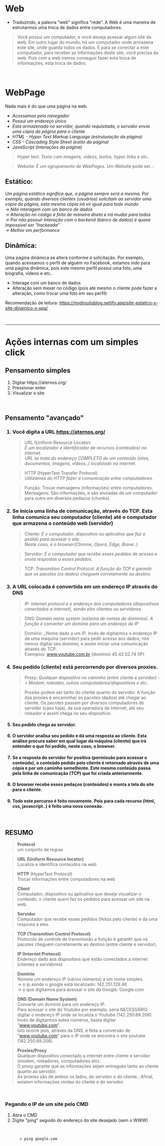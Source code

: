 # Web 
- Traduzindo, a palavra "web" significa "rede". A Web é uma maneira de estrutarmos uma troca de dados entre computadores.

>Você possui um computador, e você deseja acessar algum site da web. Em outro lugar do mundo, há um computador onde armazena este site, onde guarda todos os dados. E para se conectar a este computador, para receber as informações deste site, você precisa da web. Pois com a web iremos conseguir fazer esta troca de informações, esta troca de dados. 

</br>

# WebPage
Nada mais é do que uma página na web.
- _Acessamos pelo navegador_
- _Possui um endereço único_
- _Está armazenada no servidor, quando requisitada, o servidor envia uma cópia da página para o cliente_
- _HTML - Hyper Text Markup Language (estruturação da página)_
- _CSS - Cascading Style Sheet (estilo da página)_
- _JavaScript (interações da página)_

>Hyper text: _Texto com imagens, vídeos, textos, hyper links e etc.._ 

>Website: _É um agrupamento de WebPages._ 
Um Website pode ser..:

## Estático:
_Um página estática significa que, a página sempre será a mesma. Por exemplo, quando diversos clientes (usuários) solicitam ao servidor uma cópia da página, esta mesma cópia irá vir igual para todo mundo </br>-> Não interagem com um banco de dados </br>-> Alteração no código é feita de maneira direta e irá mudar para todos  </br>-> Por não possuir interação com o backend (banco de dados) é quase impossível ser "hackeada" </br>-> Melhor em performance_

## Dinâmica:
Uma página dinâmica se altera conforme a solicitação.
Por exemplo, quando acessamos o perfil de alguém no Facebook, estamos indo para uma página dinâmica, pois este mesmo 
perfil possui uma foto, uma biografia, vídeos e etc..
- Interage com um banco de dados 
- Alteração sem mexer no código (pois até mesmo o cliente pode fazer a alteração, como trocar uma foto em seu perfil)

Recomendação de leitura: https://mydroulisblog.netlify.app/site-estatico-x-site-dinamico-x-spa/

</br>

_______________________________________________________________________________________________________________

# Ações internas com um simples click

## Pensamento simples
<ol>
<li> Digitar https://aternos.org/ </li>  
<li> Pressionar enter  </li>  
<li> Visualizar o site </li>  
</ol>

</br>


## Pensamento "avançado"
<ol>

### <li> Você digita a URL https://aternos.org/ </li>
> URL (Uniform Resource Locator) </br> _É um localizador e identificador de recursos (conteúdos) na internet. </br> URL se trata do endereço COMPLETO de um conteúdo (sites, documentos, imagens, vídeos..) localizado na internet._ 
     
>HTTP (HyperText Transfer Protocol) </br> _Utilizamos do HTTP fazer a comunicação entre computadores._ 
	  
>Função: Trocar mensagens (informações) entre computadores. </br> Mensagens: São informações, e são enviadas de um computador para outro em diversos pedaços (chunks).   

### <li>Se inicia uma linha de comunicação, através do TCP. Esta linha comunica seu computador (cliente) até o computador que armazena o conteúdo web (servidor) </li>

>Cliente: _É o computador, dispositivo ou aplicativo que faz o pedido para acessar o site. </br> Neste caso, é o browser(Chrome, Opera, Edge, Brave..)_

>Servidor: _É o computador que recebe esses pedidos de acesso e envia respostas a esses pedidos._

>TCP: _Transmition Control Protocol. A função do TCP é garantir que os pacotes (os dados) cheguem corretamente ao destino_  
 
### <li> A URL colocada é convertida em um endereço IP através do DNS</li>

>IP: _Internet protocol é o endereço dos computadores (dispositivos conectados a internet), sendo eles clientes ou servidores._
   
>DNS: _Domain name system (sistema de nomes de domínios). A função é converter um domínio para um endereço de IP_

>Domínio: _Nome dado a um IP. Invés de digitarmos o endereço IP de uma máquina (servidor) para pedir acesso aos dados, nós iremos digitar seu domínio, e assim iniciar uma comunicação através do TCP. <br> Exemplos: www.youtube.com.br (domínio) 45.42.52.74 (IP)  

### <li>Seu pedido (cliente) está percorrendo por diversos proxies. </li>

> Proxy: _Qualquer dispositivo no caminho (entre cliente e servidor) -> Modem, roteador, outros computadores/dispositivos e etc.._

>Proxies podem ser tanto do cliente quanto do servidor. A função das proxies é encaminhar os pacotes (dados) até chegar ao cliente.  Os pacotes passam por diversos computadores do servidor (caso haja), da sua operadora de Internet, até seu roteador e assim chega no seu dispositivo. 	 
 
#### <li>Seu pedido chega ao servidor.</li>

#### <li>O servidor analisa seu pedido e dá uma resposta ao cliente. Esta análise procura saber em qual lugar da máquina (cliente) que irá entender o que foi pedido, neste caso, o browser.</li>

#### <li>Se a resposta do servidor for positiva (permissão para acessar o conteúdo), o conteúdo pedido pelo cliente é retornado através de uma cópia e por um caminho semelhente. Este mesmo conteúdo passa pela linha de comunicação (TCP) que foi criada anteriormente.</li>

#### <li>O browser recebe esses pedaços (conteúdos) e monta a tela do site para o cliente. </li>

#### <li>Todo este percurso é feito novamente. Pois para cada recurso (html, css, javascript..) é feito uma nova conexão.</li>
</ol>

</br>

## RESUMO 

>__Protocol__ </br> um conjunto de regras 

>__URL (Uniform Resource locator)__ </br> Localiza e identifica conteúdos na web

>__HTTP__ (HyperText Protocol) </br> Trocar informações entre computadores na web

>__Client__ </br> Computador, dispositivo ou aplicativo que deseja visualizar o conteúdo. o cliente quem faz os pedidos para acessar um site na web.

>__Servidor__ </br> Computador que recebe esses pedidos (feitos pelo cliente) e da uma resposta a eles. 

>__TCP (Transmition Control Protocol)__ </br> Protocolo de controle de transmissão  a função é garantir que os pacotes cheguem corretamente ao destino (entre cliente e servidor). 

>__IP (Internet Protocol)__ </br> Endereço dado aos dispositovs que estão conectados a internet (clientes e servidores)

>__Domínio__ </br> Nomeia um endereço IP (vários números) a um nome simples. </br>-> o ip aonde o google está localizado: 142.251.129.46 </br> -> o que digitamos para acessar o site da Google: Google.com 

>__DNS (Domain Name System)__ </br> Converte um domínio para um endereço IP. </br> Para acessar o site do Youtube por exemplo, seria NECESSÁRIO digitar o endereço IP onde se localiza o Youtube (142.250.69.206). </br> Invés de digitarmos estes números, basta digitar "www.youtube.com". </br> Isto ocorre pois, atráves da DNS, é feita a conversão de "www.youtube.com" para o IP onde se encontra o site youtube (142.250.69.206).

>__Proxies/Proxy__ </br> Qualquer dispositivo conectado a internet entre cliente e servidor (modem, roteadores, computadores etc). </br> O proxy garante que as informações sejam entregues tanto ao cliente quanto ao servidor. </br> As proxies são de ambos os lados, do servidor e do cliente.. Afinal, existem informações vindas do cliente e do servidor. 


</br>

### Pegando o IP de um site pelo CMD 
<ol>
<li>Abra o CMD </li>
<li>Digite "ping" seguido do endereço do site desejado (sem o WWW) </li>
<ol> </br>

```
> ping google.com 
```
